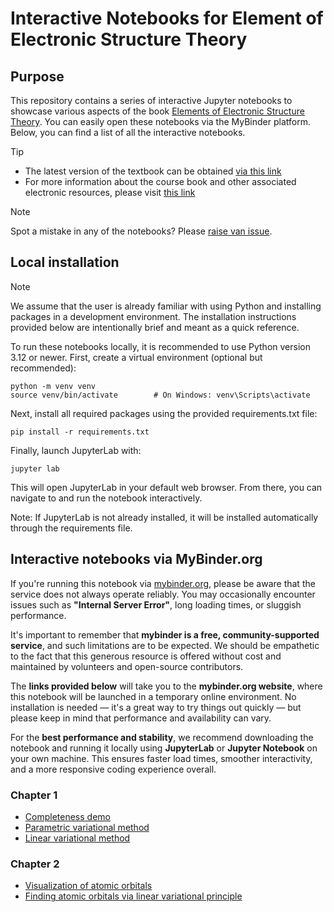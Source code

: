 # Interactive Notebooks for Element of Electronic Structure Theory

## Purpose

This repository contains a series of interactive Jupyter notebooks to showcase
various aspects of the book [Elements of Electronic Structure Theory](https://ifilot.pages.tue.nl/elements-of-electronic-structure-theory/index.html). 
You can easily open these notebooks via the MyBinder platform. Below, you can 
find a list of all the interactive notebooks.

> [!TIP]
> * The latest version of the textbook can be obtained [via this link](https://www.dropbox.com/s/8umppsfxwqdzb30/elements-of-electronic-structure-theory-filot.pdf?dl=1)
> * For more information about the course book and other associated electronic
>   resources, please visit [this link](https://ifilot.pages.tue.nl/elements-of-electronic-structure-theory/index.html)

> [!NOTE]
> Spot a mistake in any of the notebooks? Please 
> [raise van issue](https://github.com/ifilot/electronic-structure-interactive-notebooks/issues/new).

## Local installation

> [!NOTE]
> We assume that the user is already familiar with using Python and installing 
> packages in a development environment. The installation instructions provided 
> below are intentionally brief and meant as a quick reference.


To run these notebooks locally, it is recommended to use Python version 3.12 or
newer. First, create a virtual environment (optional but recommended):

```
python -m venv venv  
source venv/bin/activate        # On Windows: venv\Scripts\activate
```

Next, install all required packages using the provided requirements.txt file:

```
pip install -r requirements.txt
```

Finally, launch JupyterLab with:

```
jupyter lab
```

This will open JupyterLab in your default web browser. From there, you can navigate to and run the notebook interactively.

Note: If JupyterLab is not already installed, it will be installed automatically
through the requirements file.

## Interactive notebooks via MyBinder.org

If you're running this notebook via [mybinder.org](https://mybinder.org), please be aware that the service does not always operate reliably. You may occasionally encounter issues such as **"Internal Server Error"**, long loading times, or sluggish performance.

It's important to remember that **mybinder is a free, community-supported service**, and such limitations are to be expected. We should be empathetic to the fact that this generous resource is offered without cost and maintained by volunteers and open-source contributors.

The **links provided below** will take you to the **mybinder.org website**, where this notebook will be launched in a temporary online environment. No installation is needed — it's a great way to try things out quickly — but please keep in mind that performance and availability can vary.

For the **best performance and stability**, we recommend downloading the notebook and running it locally using **JupyterLab** or **Jupyter Notebook** on your own machine. This ensures faster load times, smoother interactivity, and a more responsive coding experience overall.

### Chapter 1

* [Completeness demo](https://mybinder.org/v2/gh/ifilot/electronic-structure-interactive-notebooks/master?urlpath=%2Fdoc%2Ftree%2Fchapter01%2Fcompleteness-demo.ipynb)
* [Parametric variational method](https://mybinder.org/v2/gh/ifilot/electronic-structure-interactive-notebooks/master?urlpath=%2Fdoc%2Ftree%2Fchapter01%2Fparametric-variational-method.ipynb)
* [Linear variational method](https://mybinder.org/v2/gh/ifilot/electronic-structure-interactive-notebooks/master?urlpath=%2Fdoc%2Ftree%2Fchapter01%2Flinear-variational-method.ipynb)

### Chapter 2

* [Visualization of atomic orbitals](https://mybinder.org/v2/gh/ifilot/electronic-structure-interactive-notebooks/master?urlpath=%2Fdoc%2Ftree%2Fchapter02%2Fatomic-orbital-visualization.ipynb)
* [Finding atomic orbitals via linear variational principle](https://mybinder.org/v2/gh/ifilot/electronic-structure-interactive-notebooks/master?urlpath=%2Fdoc%2Ftree%2Fchapter02%2Fatomic-orbital-minimization.ipynb)